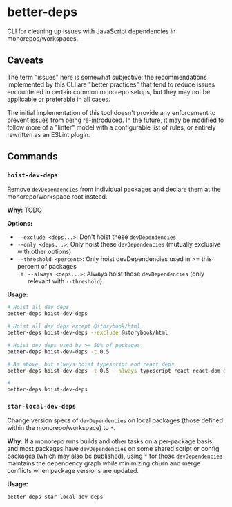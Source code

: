 # better-deps

CLI for cleaning up issues with JavaScript dependencies in monorepos/workspaces.

## Caveats

The term "issues" here is somewhat subjective: the recommendations implemented by this CLI are "better practices" that tend to reduce issues encountered in certain common monorepo setups, but they may not be applicable or preferable in all cases.

The initial implementation of this tool doesn't provide any enforcement to prevent issues from being re-introduced. In the future, it may be modified to follow more of a "linter" model with a configurable list of rules, or entirely rewritten as an ESLint plugin.

## Commands

### `hoist-dev-deps`

Remove `devDependencies` from individual packages and declare them at the monorepo/workspace root instead.

**Why:** TODO

**Options:**

- `--exclude <deps...>`: Don't hoist these `devDependencies`
- `--only <deps...>`: Only hoist these `devDependencies` (mutually exclusive with other options)
- `--threshold <percent>`: Only hoist devDependencies used in \>= this percent of packages
  - `--always <deps...>`: Always hoist these `devDependencies` (only relevant with `--threshold`)

**Usage:**

```bash
# Hoist all dev deps
better-deps hoist-dev-deps

# Hoist all dev deps except @storybook/html
better-deps hoist-dev-deps --exclude @storybook/html

# Hoist dev deps used by >= 50% of packages
better-deps hoist-dev-deps -t 0.5

# As above, but always hoist typescript and react deps
better-deps hoist-dev-deps -t 0.5 --always typescript react react-dom @types/react @types/react-dom

#
better-deps hoist-dev-deps
```

### `star-local-dev-deps`

Change version specs of `devDependencies` on local packages (those defined within the monorepo/workspace) to `*`.

**Why:** If a monorepo runs builds and other tasks on a per-package basis, and most packages have `devDependencies` on some shared script or config packages (which may also be published), using `*` for those `devDependencies` maintains the dependency graph while minimizing churn and merge conflicts when package versions are updated.

**Usage:**

```bash
better-deps star-local-dev-deps
```
